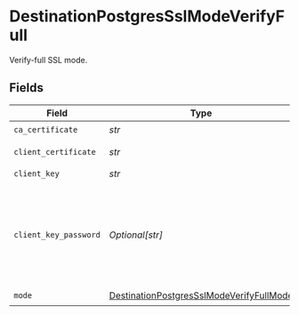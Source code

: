 # DestinationPostgresSslModeVerifyFull

Verify-full SSL mode.


## Fields

| Field                                                                                                                 | Type                                                                                                                  | Required                                                                                                              | Description                                                                                                           |
| --------------------------------------------------------------------------------------------------------------------- | --------------------------------------------------------------------------------------------------------------------- | --------------------------------------------------------------------------------------------------------------------- | --------------------------------------------------------------------------------------------------------------------- |
| `ca_certificate`                                                                                                      | *str*                                                                                                                 | :heavy_check_mark:                                                                                                    | CA certificate                                                                                                        |
| `client_certificate`                                                                                                  | *str*                                                                                                                 | :heavy_check_mark:                                                                                                    | Client certificate                                                                                                    |
| `client_key`                                                                                                          | *str*                                                                                                                 | :heavy_check_mark:                                                                                                    | Client key                                                                                                            |
| `client_key_password`                                                                                                 | *Optional[str]*                                                                                                       | :heavy_minus_sign:                                                                                                    | Password for keystorage. This field is optional. If you do not add it - the password will be generated automatically. |
| `mode`                                                                                                                | [DestinationPostgresSslModeVerifyFullMode](../../models/shared/destinationpostgressslmodeverifyfullmode.md)           | :heavy_check_mark:                                                                                                    | N/A                                                                                                                   |